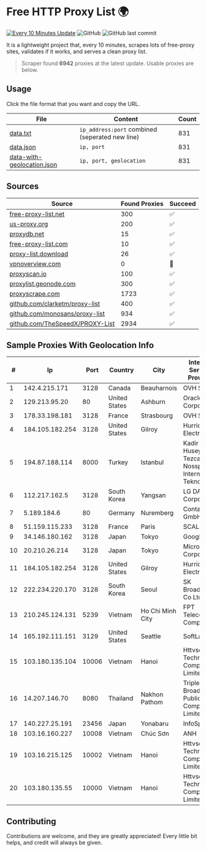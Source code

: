 
# Free HTTP Proxy List 🌍

[![Every 10 Minutes Update](https://github.com/mertguvencli/http-proxy-list/actions/workflows/main.yml/badge.svg?branch=main)](https://github.com/mertguvencli/http-proxy-list/actions/workflows/main.yml)
![GitHub](https://img.shields.io/github/license/mertguvencli/http-proxy-list)
![GitHub last commit](https://img.shields.io/github/last-commit/mertguvencli/http-proxy-list)

It is a lightweight project that, every 10 minutes, scrapes lots of free-proxy sites, validates if it works, and serves a clean proxy list.


> Scraper found **6942** proxies at the latest update. Usable proxies are below.

## Usage

Click the file format that you want and copy the URL.


|File|Content|Count|
|----|-------|-----|
|[data.txt](https://raw.githubusercontent.com/mertguvencli/http-proxy-list/main/proxy-list/data.txt)|`ip_address:port` combined (seperated new line)|831|
|[data.json](https://raw.githubusercontent.com/mertguvencli/http-proxy-list/main/proxy-list/data.json)|`ip, port`|831|
|[data-with-geolocation.json](https://raw.githubusercontent.com/mertguvencli/http-proxy-list/main/proxy-list/data-with-geolocation.json)|`ip, port, geolocation`|831|

## Sources

|Source|Found Proxies|Succeed|
|------|-------------|-------|
|[free-proxy-list.net](https://free-proxy-list.net)|300|✅|
|[us-proxy.org](https://www.us-proxy.org)|200|✅|
|[proxydb.net](http://proxydb.net)|15|✅|
|[free-proxy-list.com](https://free-proxy-list.com/?page=&port=&type%5B%5D=http&type%5B%5D=https&up_time=0&search=Search)|10|✅|
|[proxy-list.download](https://www.proxy-list.download/HTTP)|26|✅|
|[vpnoverview.com](https://vpnoverview.com/privacy/anonymous-browsing/free-proxy-servers)|0|🚫|
|[proxyscan.io](https://www.proxyscan.io)|100|✅|
|[proxylist.geonode.com](https://proxylist.geonode.com/api/proxy-list?limit=300&page=1&sort_by=lastChecked&sort_type=desc&protocols=http,https)|300|✅|
|[proxyscrape.com](https://api.proxyscrape.com/v2/?request=displayproxies&protocol=http&timeout=10000&country=all&ssl=all&anonymity=all)|1723|✅|
|[github.com/clarketm/proxy-list](https://raw.githubusercontent.com/clarketm/proxy-list/master/proxy-list-raw.txt)|400|✅|
|[github.com/monosans/proxy-list](https://raw.githubusercontent.com/monosans/proxy-list/main/proxies/http.txt)|934|✅|
|[github.com/TheSpeedX/PROXY-List](https://raw.githubusercontent.com/TheSpeedX/PROXY-List/master/http.txt)|2934|✅|


## Sample Proxies With Geolocation Info

|#|Ip|Port|Country|City|Internet Service Provider|
|-|--|----|-------|----|-------------------------|
|1|142.4.215.171|3128|Canada|Beauharnois|OVH SAS|
|2|129.213.95.20|80|United States|Ashburn|Oracle Corporation|
|3|178.33.198.181|3128|France|Strasbourg|OVH SAS|
|4|184.105.182.254|3128|United States|Gilroy|Hurricane Electric LLC|
|5|194.87.188.114|8000|Turkey|Istanbul|Kadir Huseyin Tezcan Nosspeed Internet Teknolojileri|
|6|112.217.162.5|3128|South Korea|Yangsan|LG DACOM Corporation|
|7|5.189.184.6|80|Germany|Nuremberg|Contabo GmbH|
|8|51.159.115.233|3128|France|Paris|SCALEWAY|
|9|34.146.180.162|3128|Japan|Tokyo|Google LLC|
|10|20.210.26.214|3128|Japan|Tokyo|Microsoft Corporation|
|11|184.105.182.254|3128|United States|Gilroy|Hurricane Electric LLC|
|12|222.234.220.170|3128|South Korea|Seoul|SK Broadband Co Ltd|
|13|210.245.124.131|5239|Vietnam|Ho Chi Minh City|FPT Telecom Company|
|14|165.192.111.151|3129|United States|Seattle|SoftLayer|
|15|103.180.135.104|10006|Vietnam|Hanoi|Httvserver Technology Company Limited|
|16|14.207.146.70|8080|Thailand|Nakhon Pathom|Triple T Broadband Public Company Limited|
|17|140.227.25.191|23456|Japan|Yonabaru|InfoSphere|
|18|103.16.160.227|10008|Vietnam|Chúc Sơn|ANH|
|19|103.16.215.125|10002|Vietnam|Hanoi|Httvserver Technology Company Limited|
|20|103.180.135.55|10000|Vietnam|Hanoi|Httvserver Technology Company Limited|



## Contributing

Contributions are welcome, and they are greatly appreciated! Every
little bit helps, and credit will always be given.

